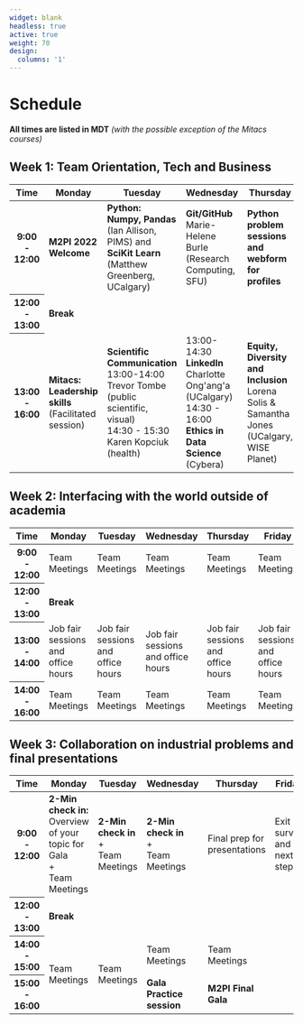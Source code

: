 ```yaml
---
widget: blank
headless: true
active: true
weight: 70
design:
  columns: '1'
---
```

# Schedule
**All times are listed in MDT** <em>(with the possible exception of the Mitacs
courses)</em>
## Week 1: Team Orientation, Tech and Business

<table class="table table-bordered">
  <thead>
    <tr>
      <th scope="col">Time</th>
      <th scope="col">Monday</th>
      <th scope="col">Tuesday</th>
      <th scope="col">Wednesday</th>
      <th scope="col">Thursday</th>
      <th scope="col">Friday</th>
    </tr>
  </thead>
  <tbody>
    <tr>
      <th scope="row">9:00 - 12:00</th>
      <td><strong>M2PI 2022 Welcome</strong></td>
      <td><strong>Python: Numpy, Pandas</strong> (Ian Allison, PIMS) and <strong>SciKit Learn</strong> (Matthew
      Greenberg, UCalgary)</td>
      <td><strong>Git/GitHub</strong> Marie-Helene Burle (Research Computing, SFU)</td>
      <td><strong>Python problem sessions and webform for profiles</strong></td>
      <td><strong>Parallel Coding with Julia</strong> Alex Razoumov, (Research Computing, SFU)</td>
    </tr>
    <tr>
      <th scope="row">12:00 - 13:00</th>
      <td colspan="5"><strong>Break</strong></td>
    </tr>
    <tr>
      <th scope="row">13:00 - 16:00</th>
      <td><strong>Mitacs: Leadership skills</strong> (Facilitated session)</td>
      <td><strong>Scientific Communication</strong><br> 13:00-14:00 Trevor Tombe (public scientific, visual) <br> 14:30 - 15:30 Karen
      Kopciuk (health)</td>
      <td>13:00-14:30 <strong>LinkedIn</strong> Charlotte Ong'ang'a (UCalgary)<br>14:30 -
      16:00 <strong>Ethics in Data Science</strong> (Cybera)</td>
      <td><strong>Equity, Diversity and Inclusion</strong> Lorena Solis
      &amp; Samantha Jones (UCalgary, WISE Planet)</td>
      <td><strong>Team Introductions</strong></td>
  </tbody>
</table>

## Week 2: Interfacing with the world outside of academia
<table class="table table-bordered">
  <thead>
    <tr>
      <th scope="col">Time</th>
      <th scope="col">Monday</th>
      <th scope="col">Tuesday</th>
      <th scope="col">Wednesday</th>
      <th scope="col">Thursday</th>
      <th scope="col">Friday</th>
    </tr>
  </thead>
  <tbody>
    <tr>
      <th scope="row">9:00 - 12:00</th>
      <td>Team Meetings</td>
      <td>Team Meetings</td>
      <td>Team Meetings</td>
      <td>Team Meetings</td>
      <td>Team Meetings</td>
    </tr>
    <tr>
      <th scope="row">12:00 - 13:00</th>
      <td colspan="5"><strong>Break</strong></td>
    </tr>
    <tr>
      <th scope="row">13:00 - 14:00</th>
      <td>Job fair sessions and office hours</td>
      <td>Job fair sessions and office hours</td>
      <td>Job fair sessions and office hours</td>
      <td>Job fair sessions and office hours</td>
      <td>Job fair sessions and office hours</td>
    </tr>
    <tr>
      <th scope="row">14:00 - 16:00</th>
      <td>Team Meetings</td>
      <td>Team Meetings</td>
      <td>Team Meetings</td>
      <td>Team Meetings</td>
      <td>Team Meetings</td>
    </tr>
  </tbody>
</table>

## Week 3: Collaboration on industrial problems and final presentations
<table class="table table-bordered">
  <thead>
    <tr>
      <th scope="col">Time</th>
      <th scope="col">Monday</th>
      <th scope="col">Tuesday</th>
      <th scope="col">Wednesday</th>
      <th scope="col">Thursday</th>
      <th scope="col">Friday</th>
    </tr>
  </thead>
  <tbody>
    <tr>
      <th scope="row">9:00 - 12:00</th>
      <td><strong>2-Min check in:</strong><br>Overview of your topic for Gala <br> +
      <br> Team Meetings</td>
      <td><strong>2-Min check in</strong><br> +
      <br> Team Meetings</td>
      <td><strong>2-Min check in</strong><br> +
      <br> Team Meetings</td>
      <td>Final prep for presentations</td>
      <td>Exit survey and next steps</td>
    </tr>
    <tr>
      <th scope="row">12:00 - 13:00</th>
      <td colspan="4"><strong>Break</strong></td>
      <td rowspan="3" class="table-secondary"></td>
    </tr>
    <tr>
      <th scope="row">14:00 - 15:00</th>
      <td rowspan="2">Team Meetings</td>
      <td rowspan="2">Team Meetings</td>
      <td>Team Meetings</td>
      <td>Team Meetings</td>
    </tr>
    <tr>
      <th scope="row">15:00 - 16:00</th>
      <td><strong>Gala Practice session</strong></td>
      <td><strong>M2PI Final Gala</strong></td>
    </tr>
  </tbody>
</table>
